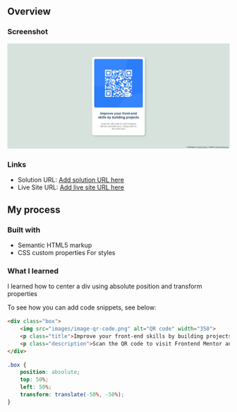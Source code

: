 ## Overview

### Screenshot

![Site screenshot](./images/site-screenshot.png)

### Links

- Solution URL: [Add solution URL here](https://github.com/Perception12/qr-code-component)
- Live Site URL: [Add live site URL here](https://perception12.github.io/qr-code-component/)

## My process

### Built with

- Semantic HTML5 markup
- CSS custom properties For styles

### What I learned

I learned how to center a div using absolute position and transform properties

To see how you can add code snippets, see below:

```html
<div class="box">
    <img src="images/image-qr-code.png" alt="QR code" width="350">
    <p class="title">Improve your front-end skills by building projects</p>
    <p class="description">Scan the QR code to visit Frontend Mentor and take your coding skills to the next level</p>
</div>
```

```css
.box {
    position: absolute;              
    top: 50%;
    left: 50%;                        
    transform: translate(-50%, -50%); 
}
```
